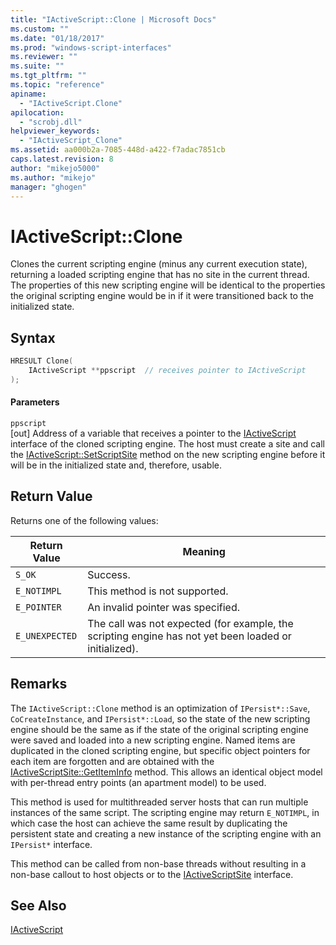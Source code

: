 ```yaml
---
title: "IActiveScript::Clone | Microsoft Docs"
ms.custom: ""
ms.date: "01/18/2017"
ms.prod: "windows-script-interfaces"
ms.reviewer: ""
ms.suite: ""
ms.tgt_pltfrm: ""
ms.topic: "reference"
apiname: 
  - "IActiveScript.Clone"
apilocation: 
  - "scrobj.dll"
helpviewer_keywords: 
  - "IActiveScript_Clone"
ms.assetid: aa000b2a-7085-448d-a422-f7adac7851cb
caps.latest.revision: 8
author: "mikejo5000"
ms.author: "mikejo"
manager: "ghogen"
---
```

# IActiveScript::Clone
Clones the current scripting engine (minus any current execution state), returning a loaded scripting engine that has no site in the current thread. The properties of this new scripting engine will be identical to the properties the original scripting engine would be in if it were transitioned back to the initialized state.  
  
## Syntax  
  
```cpp
HRESULT Clone(  
    IActiveScript **ppscript  // receives pointer to IActiveScript  
);  
```  
  
#### Parameters  
 `ppscript`  
 [out] Address of a variable that receives a pointer to the [IActiveScript](../../winscript/reference/iactivescript.md) interface of the cloned scripting engine. The host must create a site and call the [IActiveScript::SetScriptSite](../../winscript/reference/iactivescript-setscriptsite.md) method on the new scripting engine before it will be in the initialized state and, therefore, usable.  
  
## Return Value  
 Returns one of the following values:  
  
|Return Value|Meaning|  
|------------------|-------------|  
|`S_OK`|Success.|  
|`E_NOTIMPL`|This method is not supported.|  
|`E_POINTER`|An invalid pointer was specified.|  
|`E_UNEXPECTED`|The call was not expected (for example, the scripting engine has not yet been loaded or initialized).|  
  
## Remarks  
 The `IActiveScript::Clone` method is an optimization of `IPersist*::Save`, `CoCreateInstance`, and `IPersist*::Load`, so the state of the new scripting engine should be the same as if the state of the original scripting engine were saved and loaded into a new scripting engine. Named items are duplicated in the cloned scripting engine, but specific object pointers for each item are forgotten and are obtained with the [IActiveScriptSite::GetItemInfo](../../winscript/reference/iactivescriptsite-getiteminfo.md) method. This allows an identical object model with per-thread entry points (an apartment model) to be used.  
  
 This method is used for multithreaded server hosts that can run multiple instances of the same script. The scripting engine may return `E_NOTIMPL`, in which case the host can achieve the same result by duplicating the persistent state and creating a new instance of the scripting engine with an `IPersist*` interface.  
  
 This method can be called from non-base threads without resulting in a non-base callout to host objects or to the [IActiveScriptSite](../../winscript/reference/iactivescriptsite.md) interface.  
  
## See Also  
 [IActiveScript](../../winscript/reference/iactivescript.md)